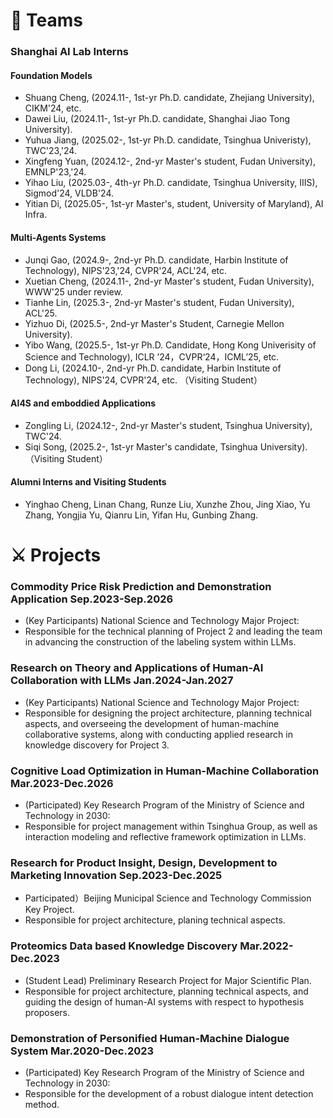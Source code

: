 # 🌃 Teams

### Shanghai AI Lab Interns

#### Foundation Models 
- Shuang Cheng, (2024.11-, 1st-yr Ph.D. candidate, Zhejiang University), CIKM'24, etc. 
- Dawei Liu, (2024.11-, 1st-yr Ph.D. candidate, Shanghai Jiao Tong University). 
- Yuhua Jiang, (2025.02-, 1st-yr Ph.D. candidate, Tsinghua Univeristy), TWC'23,'24. 
- Xingfeng Yuan, (2024.12-, 2nd-yr Master's student, Fudan University), EMNLP'23,'24.
- Yihao Liu, (2025.03-, 4th-yr Ph.D. candidate, Tsinghua University, IIIS), Sigmod'24, VLDB'24.
- Yitian Di, (2025.05-, 1st-yr Master's, student, University of Maryland), AI Infra.

#### Multi-Agents Systems
- Junqi Gao, (2024.9-, 2nd-yr Ph.D. candidate, Harbin Institute of Technology), NIPS'23,'24, CVPR'24, ACL'24, etc.
- Xuetian Cheng, (2024.11-, 2nd-yr Master's student, Fudan University), WWW'25 under review.
- Tianhe Lin, (2025.3-, 2nd-yr Master's student, Fudan University), ACL'25.
- Yizhuo Di, (2025.5-, 2nd-yr Master's Student, Carnegie Mellon University).
- Yibo Wang, (2025.5-, 1st-yr Ph.D. Candidate, Hong Kong Univerisity of Science and Technology), ICLR ’24，CVPR‘24，ICML’25, etc.
- Dong Li, (2024.10-, 2nd-yr Ph.D. candidate, Harbin Institute of Technology), NIPS'24, CVPR'24, etc. （Visiting Student）

#### AI4S and emboddied Applications
- Zongling Li, (2024.12-, 2nd-yr Master's student, Tsinghua University), TWC'24.
- Siqi Song, (2025.2-, 1st-yr Master's candidate, Tsinghua University).（Visiting Student）

#### Alumni Interns and Visiting Students
- Yinghao Cheng, Linan Chang, Runze Liu, Xunzhe Zhou, Jing Xiao, Yu Zhang, Yongjia Yu, Qianru Lin, Yifan Hu, Gunbing Zhang.

# ⚔ Projects
### Commodity Price Risk Prediction and Demonstration Application **Sep.2023-Sep.2026**
  - (Key Participants)  National Science and Technology Major Project:
  - Responsible for the technical planning of Project 2 and leading the team in advancing the construction of the labeling system within LLMs.

### Research on Theory and Applications of Human-AI Collaboration with LLMs **Jan.2024-Jan.2027**
  - (Key Participants) National Science and Technology Major Project:
  -  Responsible for designing the project architecture, planning technical aspects, and overseeing the development of human-machine collaborative systems, along with conducting applied research in knowledge discovery for Project 3.
    
### Cognitive Load Optimization in Human-Machine Collaboration **Mar.2023-Dec.2026**
  - (Participated) Key Research Program of the Ministry of Science and Technology in 2030:
  - Responsible for project management within Tsinghua Group, as well as interaction modeling and reflective framework optimization in LLMs.

### Research for Product Insight, Design, Development to Marketing Innovation **Sep.2023-Dec.2025**
  - Participated）Beijing Municipal Science and Technology Commission Key Project.
  - Responsible for project architecture, planing technical aspects.

### Proteomics Data based Knowledge Discovery **Mar.2022-Dec.2023** 
  - (Student Lead) Preliminary Research Project for Major Scientific Plan.
  - Responsible for project architecture, planning technical aspects, and guiding the design of human-AI systems with respect to hypothesis proposers.
    
### Demonstration of Personified Human-Machine Dialogue System **Mar.2020-Dec.2023**
  - (Participated) Key Research Program of the Ministry of Science and Technology in 2030: 
  - Responsible for the development of a robust dialogue intent detection method.


<script type='text/javascript' id='clustrmaps' src='//cdn.clustrmaps.com/map_v2.js?cl=ffffff&w=243&t=n&d=ujpjNGmVrdWti53wqBuAxF7eHAjpY90xVVy6lWB7ZdI&co=2d78ad&ct=ffffff&cmo=3acc3a&cmn=ff5353'></script>
